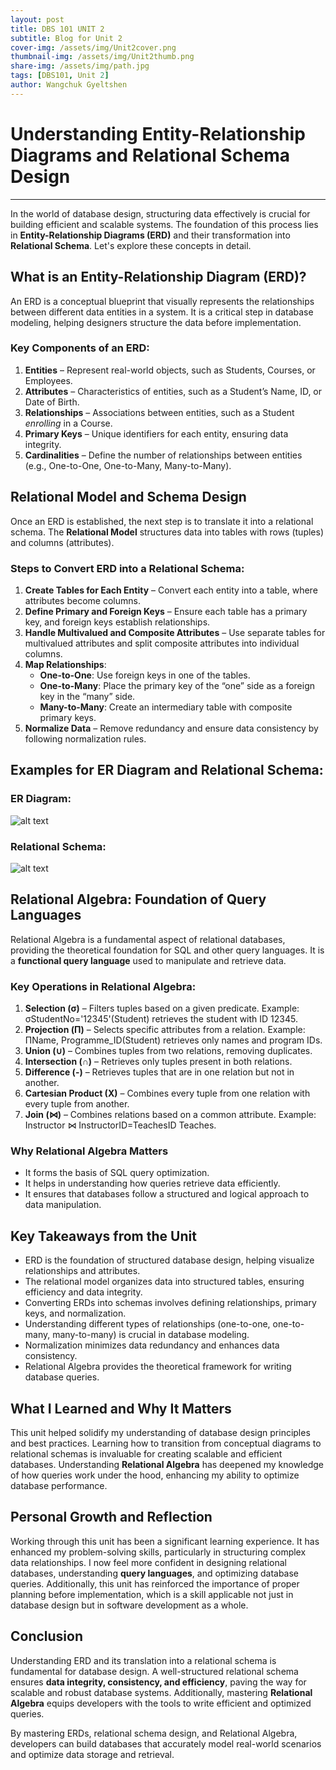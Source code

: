 ```yaml
---
layout: post
title: DBS 101 UNIT 2
subtitle: Blog for Unit 2
cover-img: /assets/img/Unit2cover.png
thumbnail-img: /assets/img/Unit2thumb.png
share-img: /assets/img/path.jpg
tags: [DBS101, Unit 2]
author: Wangchuk Gyeltshen
---
```

# Understanding Entity-Relationship Diagrams and Relational Schema Design
----

In the world of database design, structuring data effectively is crucial for building efficient and scalable systems. The foundation of this process lies in **Entity-Relationship Diagrams (ERD)** and their transformation into **Relational Schema**. Let's explore these concepts in detail.

## What is an Entity-Relationship Diagram (ERD)?
An ERD is a conceptual blueprint that visually represents the relationships between different data entities in a system. It is a critical step in database modeling, helping designers structure the data before implementation.

### Key Components of an ERD:
1. **Entities** – Represent real-world objects, such as Students, Courses, or Employees.
2. **Attributes** – Characteristics of entities, such as a Student’s Name, ID, or Date of Birth.
3. **Relationships** – Associations between entities, such as a Student *enrolling* in a Course.
4. **Primary Keys** – Unique identifiers for each entity, ensuring data integrity.
5. **Cardinalities** – Define the number of relationships between entities (e.g., One-to-One, One-to-Many, Many-to-Many).

## Relational Model and Schema Design
Once an ERD is established, the next step is to translate it into a relational schema. The **Relational Model** structures data into tables with rows (tuples) and columns (attributes).

### Steps to Convert ERD into a Relational Schema:
1. **Create Tables for Each Entity** – Convert each entity into a table, where attributes become columns.
2. **Define Primary and Foreign Keys** – Ensure each table has a primary key, and foreign keys establish relationships.
3. **Handle Multivalued and Composite Attributes** – Use separate tables for multivalued attributes and split composite attributes into individual columns.
4. **Map Relationships**:
   - **One-to-One**: Use foreign keys in one of the tables.
   - **One-to-Many**: Place the primary key of the “one” side as a foreign key in the “many” side.
   - **Many-to-Many**: Create an intermediary table with composite primary keys.
5. **Normalize Data** – Remove redundancy and ensure data consistency by following normalization rules.

## Examples for ER Diagram and Relational Schema:

### ER Diagram:
![alt text](../assets/img/ERdiagram.jpg)

### Relational Schema:
![alt text](../assets/img/Schema.jpg)

## Relational Algebra: Foundation of Query Languages
Relational Algebra is a fundamental aspect of relational databases, providing the theoretical foundation for SQL and other query languages. It is a **functional query language** used to manipulate and retrieve data.

### Key Operations in Relational Algebra:
1. **Selection (σ)** – Filters tuples based on a given predicate. Example: σStudentNo='12345'(Student) retrieves the student with ID 12345.
2. **Projection (Π)** – Selects specific attributes from a relation. Example: ΠName, Programme_ID(Student) retrieves only names and program IDs.
3. **Union (∪)** – Combines tuples from two relations, removing duplicates.
4. **Intersection (∩)** – Retrieves only tuples present in both relations.
5. **Difference (-)** – Retrieves tuples that are in one relation but not in another.
6. **Cartesian Product (X)** – Combines every tuple from one relation with every tuple from another.
7. **Join (⋈)** – Combines relations based on a common attribute. Example: Instructor ⋈ InstructorID=TeachesID Teaches.

### Why Relational Algebra Matters
- It forms the basis of SQL query optimization.
- It helps in understanding how queries retrieve data efficiently.
- It ensures that databases follow a structured and logical approach to data manipulation.

## Key Takeaways from the Unit
- ERD is the foundation of structured database design, helping visualize relationships and attributes.
- The relational model organizes data into structured tables, ensuring efficiency and data integrity.
- Converting ERDs into schemas involves defining relationships, primary keys, and normalization.
- Understanding different types of relationships (one-to-one, one-to-many, many-to-many) is crucial in database modeling.
- Normalization minimizes data redundancy and enhances data consistency.
- Relational Algebra provides the theoretical framework for writing database queries.

## What I Learned and Why It Matters
This unit helped solidify my understanding of database design principles and best practices. Learning how to transition from conceptual diagrams to relational schemas is invaluable for creating scalable and efficient databases. Understanding **Relational Algebra** has deepened my knowledge of how queries work under the hood, enhancing my ability to optimize database performance.

## Personal Growth and Reflection
Working through this unit has been a significant learning experience. It has enhanced my problem-solving skills, particularly in structuring complex data relationships. I now feel more confident in designing relational databases, understanding **query languages**, and optimizing database queries. Additionally, this unit has reinforced the importance of proper planning before implementation, which is a skill applicable not just in database design but in software development as a whole.

## Conclusion
Understanding ERD and its translation into a relational schema is fundamental for database design. A well-structured relational schema ensures **data integrity, consistency, and efficiency**, paving the way for scalable and robust database systems. Additionally, mastering **Relational Algebra** equips developers with the tools to write efficient and optimized queries.

By mastering ERDs, relational schema design, and Relational Algebra, developers can build databases that accurately model real-world scenarios and optimize data storage and retrieval.